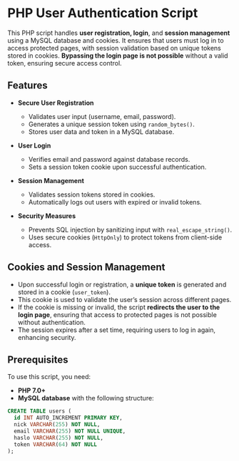 # PHP User Authentication Script  

This PHP script handles **user registration, login**, and **session management** using a MySQL database and cookies. It ensures that users must log in to access protected pages, with session validation based on unique tokens stored in cookies. **Bypassing the login page is not possible** without a valid token, ensuring secure access control.

## Features  

- **Secure User Registration**  
  - Validates user input (username, email, password).  
  - Generates a unique session token using `random_bytes()`.  
  - Stores user data and token in a MySQL database.  

- **User Login**  
  - Verifies email and password against database records.  
  - Sets a session token cookie upon successful authentication.  

- **Session Management**  
  - Validates session tokens stored in cookies.  
  - Automatically logs out users with expired or invalid tokens.  

- **Security Measures**  
  - Prevents SQL injection by sanitizing input with `real_escape_string()`.  
  - Uses secure cookies (`HttpOnly`) to protect tokens from client-side access.  

## Cookies and Session Management  

- Upon successful login or registration, a **unique token** is generated and stored in a cookie (`user_token`).  
- This cookie is used to validate the user’s session across different pages.  
- If the cookie is missing or invalid, the script **redirects the user to the login page**, ensuring that access to protected pages is not possible without authentication.  
- The session expires after a set time, requiring users to log in again, enhancing security.

## Prerequisites  

To use this script, you need:  

- **PHP 7.0+**  
- **MySQL database** with the following structure:  

```sql
CREATE TABLE users (
  id INT AUTO_INCREMENT PRIMARY KEY,
  nick VARCHAR(255) NOT NULL,
  email VARCHAR(255) NOT NULL UNIQUE,
  haslo VARCHAR(255) NOT NULL,
  token VARCHAR(64) NOT NULL
);
